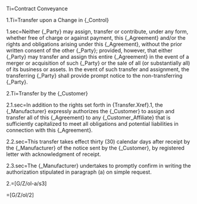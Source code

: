 Ti=Contract Conveyance

1.Ti=Transfer upon a Change in {_Control} 

1.sec=Neither {_Party} may assign, transfer or contribute, under any form, whether free of charge or against payment, this {_Agreement} and/or the rights and obligations arising under this {_Agreement}, without the prior written consent of the other {_Party}; provided, however, that either {_Party} may transfer and assign this entire {_Agreement} in the event of a merger or acquisition of such {_Party} or the sale of all (or substantially all) of its business or assets.  In the event of such transfer and assignment, the transferring {_Party} shall provide prompt notice to the non-transferring {_Party}. 

2.Ti=Transfer by the {_Customer}

2.1.sec=In addition to the rights set forth in {Transfer.Xref}.1, the {_Manufacturer} expressly authorizes the {_Customer} to assign and transfer all of this {_Agreement} to any {_Customer_Affiliate} that is sufficiently capitalized to meet all obligations and potential liabilities in connection with this {_Agreement}. 

2.2.sec=This transfer takes effect thirty (30) calendar days after receipt by the {_Manufacturer} of the notice sent by the {_Customer}, by registered letter with acknowledgment of receipt.

2.3.sec=The {_Manufacturer} undertakes to promptly confirm in writing the authorization stipulated in paragraph (a) on simple request.

2.=[G/Z/ol-a/s3]

=[G/Z/ol/2]
